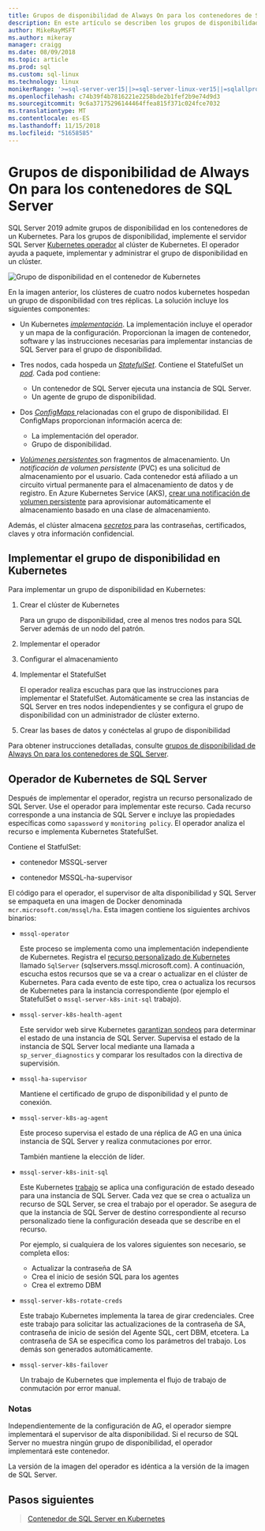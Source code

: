```yaml
---
title: Grupos de disponibilidad de Always On para los contenedores de SQL Server
description: En este artículo se describen los grupos de disponibilidad en los contenedores de SQL Server
author: MikeRayMSFT
ms.author: mikeray
manager: craigg
ms.date: 08/09/2018
ms.topic: article
ms.prod: sql
ms.custom: sql-linux
ms.technology: linux
monikerRange: '>=sql-server-ver15||>=sql-server-linux-ver15||=sqlallproducts-allversions'
ms.openlocfilehash: c74b39f4b7816221e2258bde2b1fef2b9e74d9d3
ms.sourcegitcommit: 9c6a37175296144464ffea815f371c024fce7032
ms.translationtype: MT
ms.contentlocale: es-ES
ms.lasthandoff: 11/15/2018
ms.locfileid: "51658585"
---
```

# <a name="always-on-availability-groups-for-sql-server-containers"></a>Grupos de disponibilidad de Always On para los contenedores de SQL Server

SQL Server 2019 admite grupos de disponibilidad en los contenedores de un Kubernetes. Para los grupos de disponibilidad, implemente el servidor SQL Server [Kubernetes operador](https://coreos.com/blog/introducing-operators.html) al clúster de Kubernetes. El operador ayuda a paquete, implementar y administrar el grupo de disponibilidad en un clúster.

![Grupo de disponibilidad en el contenedor de Kubernetes](media/tutorial-sql-server-ag-containers-kubernetes/KubernetesCluster.png)

En la imagen anterior, los clústeres de cuatro nodos kubernetes hospedan un grupo de disponibilidad con tres réplicas. La solución incluye los siguientes componentes:

* Un Kubernetes [ *implementación*](https://kubernetes.io/docs/concepts/workloads/controllers/deployment/). La implementación incluye el operador y un mapa de la configuración. Proporcionan la imagen de contenedor, software y las instrucciones necesarias para implementar instancias de SQL Server para el grupo de disponibilidad.

* Tres nodos, cada hospeda un [ *StatefulSet*](https://kubernetes.io/docs/concepts/workloads/controllers/statefulset/). Contiene el StatefulSet un [ *pod*](https://kubernetes.io/docs/concepts/workloads/pods/pod-overview/). Cada pod contiene:
  * Un contenedor de SQL Server ejecuta una instancia de SQL Server.
  * Un agente de grupo de disponibilidad. 

* Dos [ *ConfigMaps* ](https://kubernetes.io/docs/tasks/configure-pod-container/configure-pod-configmap/) relacionadas con el grupo de disponibilidad. El ConfigMaps proporcionan información acerca de:
  * La implementación del operador.
  * Grupo de disponibilidad.

 * [*Volúmenes persistentes* ](https://kubernetes.io/docs/concepts/storage/persistent-volumes/) son fragmentos de almacenamiento. Un *notificación de volumen persistente* (PVC) es una solicitud de almacenamiento por el usuario. Cada contenedor está afiliado a un circuito virtual permanente para el almacenamiento de datos y de registro. En Azure Kubernetes Service (AKS), [crear una notificación de volumen persistente](https://docs.microsoft.com/azure/aks/azure-disks-dynamic-pv) para aprovisionar automáticamente el almacenamiento basado en una clase de almacenamiento.


Además, el clúster almacena [ *secretos* ](https://kubernetes.io/docs/concepts/configuration/secret/) para las contraseñas, certificados, claves y otra información confidencial.

## <a name="deploy-the-availability-group-in-kubernetes"></a>Implementar el grupo de disponibilidad en Kubernetes

Para implementar un grupo de disponibilidad en Kubernetes:

1. Crear el clúster de Kubernetes

   Para un grupo de disponibilidad, cree al menos tres nodos para SQL Server además de un nodo del patrón.

1. Implementar el operador

1. Configurar el almacenamiento

1. Implementar el StatefulSet

   El operador realiza escuchas para que las instrucciones para implementar el StatefulSet. Automáticamente se crea las instancias de SQL Server en tres nodos independientes y se configura el grupo de disponibilidad con un administrador de clúster externo.

1. Crear las bases de datos y conéctelas al grupo de disponibilidad

Para obtener instrucciones detalladas, consulte [grupos de disponibilidad de Always On para los contenedores de SQL Server](sql-server-ag-kubernetes.md).

## <a name="sql-server-kubernetes-operator"></a>Operador de Kubernetes de SQL Server

Después de implementar el operador, registra un recurso personalizado de SQL Server. Use el operador para implementar este recurso.  Cada recurso corresponde a una instancia de SQL Server e incluye las propiedades específicas como `sapassword` y `monitoring policy`. El operador analiza el recurso e implementa Kubernetes StatefulSet.

Contiene el StatfulSet:

* contenedor MSSQL-server

* contenedor MSSQL-ha-supervisor

El código para el operador, el supervisor de alta disponibilidad y SQL Server se empaqueta en una imagen de Docker denominada `mcr.microsoft.com/mssql/ha`. Esta imagen contiene los siguientes archivos binarios:

* `mssql-operator`

    Este proceso se implementa como una implementación independiente de Kubernetes. Registra el [recurso personalizado de Kubernetes](https://kubernetes.io/docs/concepts/extend-kubernetes/api-extension/custom-resources/) llamado `SqlServer` (sqlservers.mssql.microsoft.com). A continuación, escucha estos recursos que se va a crear o actualizar en el clúster de Kubernetes. Para cada evento de este tipo, crea o actualiza los recursos de Kubernetes para la instancia correspondiente (por ejemplo el StatefulSet o `mssql-server-k8s-init-sql` trabajo).

* `mssql-server-k8s-health-agent`

    Este servidor web sirve Kubernetes [garantizan sondeos](https://kubernetes.io/docs/tasks/configure-pod-container/configure-liveness-readiness-probes/) para determinar el estado de una instancia de SQL Server. Supervisa el estado de la instancia de SQL Server local mediante una llamada a `sp_server_diagnostics` y comparar los resultados con la directiva de supervisión.

* `mssql-ha-supervisor`

   Mantiene el certificado de grupo de disponibilidad y el punto de conexión. 

* `mssql-server-k8s-ag-agent`
  
    Este proceso supervisa el estado de una réplica de AG en una única instancia de SQL Server y realiza conmutaciones por error.

    También mantiene la elección de líder.

* `mssql-server-k8s-init-sql`
  
    Este Kubernetes [trabajo](https://kubernetes.io/docs/concepts/workloads/controllers/jobs-run-to-completion/) se aplica una configuración de estado deseado para una instancia de SQL Server. Cada vez que se crea o actualiza un recurso de SQL Server, se crea el trabajo por el operador. Se asegura de que la instancia de SQL Server de destino correspondiente al recurso personalizado tiene la configuración deseada que se describe en el recurso.

    Por ejemplo, si cualquiera de los valores siguientes son necesario, se completa ellos:
  * Actualizar la contraseña de SA
  * Crea el inicio de sesión SQL para los agentes
  * Crea el extremo DBM

* `mssql-server-k8s-rotate-creds`
  
    Este trabajo Kubernetes implementa la tarea de girar credenciales. Cree este trabajo para solicitar las actualizaciones de la contraseña de SA, contraseña de inicio de sesión del Agente SQL, cert DBM, etcetera. La contraseña de SA se especifica como los parámetros del trabajo. Los demás son generados automáticamente.

* `mssql-server-k8s-failover`

   Un trabajo de Kubernetes que implementa el flujo de trabajo de conmutación por error manual.

### <a name="notes"></a>Notas

Independientemente de la configuración de AG, el operador siempre implementará el supervisor de alta disponibilidad. Si el recurso de SQL Server no muestra ningún grupo de disponibilidad, el operador implementará este contenedor.

La versión de la imagen del operador es idéntica a la versión de la imagen de SQL Server.

## <a name="next-steps"></a>Pasos siguientes

> [Contenedor de SQL Server en Kubernetes](tutorial-sql-server-containers-kubernetes.md)
